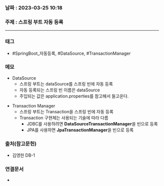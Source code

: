 ### 날짜 : 2023-03-25 10:18
### 주제 : 스프링 부트 자동 등록
---
### 태그
* #SpringBoot_자동등록, #DataSource, #TransactionManager

### 메모
- DataSource
	- 스프링 부트는 dataSource를 스프링 빈에 자동 등록
	- 자동 등록되는 스프링 빈 이름은 dataSource
	- 주입되는 값은 application.properties를 참고해서 들고온다.

* Transaction Manager
	* 스프링 부트는 Transaction을 스프링 빈에 자동 등록
	* Transaction 구현체는 사용되는 기술에 따라 다름
		* JDBC를 사용하려면 **DataSourceTransactionManager**을 빈으로 등록 
		* JPA를 사용하면 **JpaTransactionManager**을 빈으로 등록

### 출처(참고문헌)
-  김영한 DB-1

### 연결문서
- 